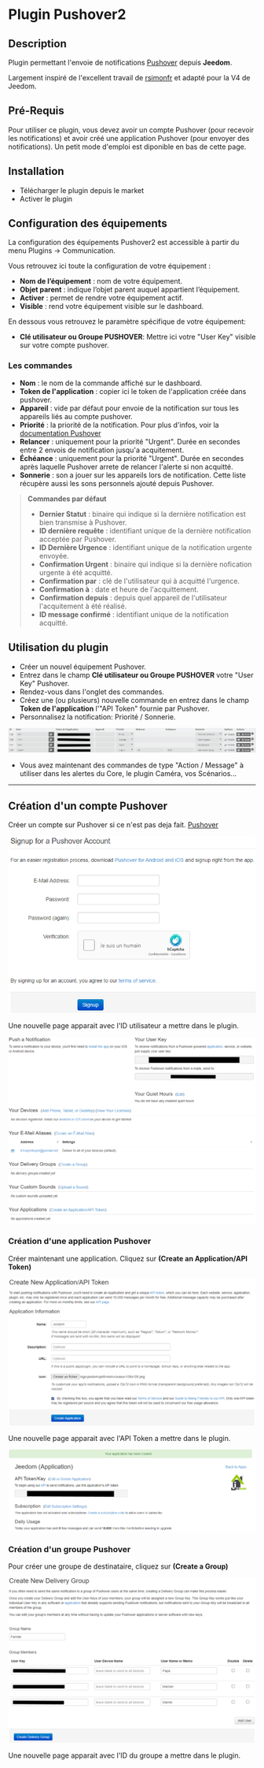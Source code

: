 # Plugin Pushover2

## Description

Plugin permettant l'envoie de notifications [Pushover](https://pushover.net/) depuis **Jeedom**.

Largement inspiré de l'excellent travail de [rsimonfr](https://github.com/rsimonfr/jeedom-plugin-pushover)
et adapté pour la V4 de Jeedom.

## Pré-Requis

Pour utiliser ce plugin, vous devez avoir un compte Pushover (pour recevoir les notifications) 
et avoir créé une application Pushover (pour envoyer des notifications). Un petit mode d'emploi 
est diponible en bas de cette page.

## Installation 

- Télécharger le plugin depuis le market
- Activer le plugin

## Configuration des équipements

La configuration des équipements Pushover2 est accessible à partir du menu Plugins → Communication.

Vous retrouvez ici toute la configuration de votre équipement :

- **Nom de l’équipement** : nom de votre équipement.
- **Objet parent** : indique l’objet parent auquel appartient l’équipement.
- **Activer** : permet de rendre votre équipement actif.
- **Visible** : rend votre équipement visible sur le dashboard.

En dessous vous retrouvez le paramètre spécifique de votre équipement:

- **Clé utilisateur ou Groupe PUSHOVER**: Mettre ici votre "User Key" visible sur votre compte pushover.

### Les commandes

- **Nom** : le nom de la commande affiché sur le dashboard.
- **Token de l'application** : copier ici le token de l'application créée dans pushover.
- **Appareil** : vide par défaut pour envoie de la notification sur tous les appareils liés au compte pushover.
- **Priorité** : la priorité de la notification. Pour plus d'infos, voir la [documentation Pushover](https://pushover.net/api#priority)
- **Relancer** : uniquement pour la priorité "Urgent". Durée en secondes entre 2 envois de notification jusqu'a acquitement.
- **Échéance** : uniquement pour la priorité "Urgent". Durée en secondes après laquelle Pushover arrete de relancer l'alerte si non acquitté.
- **Sonnerie** : son a jouer sur les appareils lors de notification. Cette liste récupère aussi les sons personnels ajouté depuis Pushover.

> **Commandes par défaut**
>
> - **Dernier Statut** : binaire qui indique si la dernière notification est bien transmise à Pushover.
> - **ID dernière requête** : identifiant unique de la dernière notification acceptée par Pushover.
> - **ID Dernière Urgence** : identifiant unique de la notification urgente envoyée.
> - **Confirmation Urgent** : binaire qui indique si la dernière nofication urgente à été acquitté.
> - **Confirmation par** : clé de l'utilisateur qui à acquitté l'urgence.
> - **Confirmation à** : date et heure de l'acquittement.
> - **Confirmation depuis** : depuis quel appareil de l'utilisateur l'acquitement à été réalisé.
> - **ID message confirmé** : identifiant unique de la notification acquitté.

## Utilisation du plugin

- Créer un nouvel équipement Pushover.
- Entrez dans le champ **Clé utilisateur ou Groupe PUSHOVER** votre "User Key" Pushover.
- Rendez-vous dans l'onglet des commandes.
- Créez une (ou plusieurs) nouvelle commande en entrez dans le champ **Token de l'application** 
l'"API Token" fournie par Pushover.
- Personnalisez la notification: Priorité / Sonnerie.

![Pushover Signup](../images/page_commandes.png)

- Vous avez maintenant des commandes de type "Action / Message" à utiliser dans les alertes du Core, le plugin Caméra, vos Scénarios...

---
## Création d'un compte Pushover

Créer un compte sur Pushover si ce n'est pas deja fait. [Pushover](https://pushover.net/signup)

![Pushover Signup](../images/pushover_signup.png)

Une nouvelle page apparait avec l'ID utilisateur a mettre dans le plugin.

![Pushover UserKey](../images/pushover_userkey.png)

### Création d'une application Pushover

Créer maintenant une application. Cliquez sur **(Create an Application/API Token)**

![Pushover CreateApp](../images/pushover_newapp.png)

Une nouvelle page apparait avec l'API Token a mettre dans le plugin.

![Pushover AppPage](../images/pushover_appinfo.png)

### Création d'un groupe Pushover

Pour créer une groupe de destinataire, cliquez sur **(Create a Group)**

![Pushover GroupPage](../images/pushover_groups.png)

Une nouvelle page apparait avec l'ID du groupe a mettre dans le plugin.

